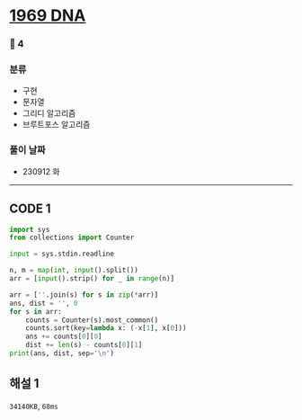 # [1969 DNA](https://www.acmicpc.net/problem/1969)

### 🥈 4

### 분류

- 구현
- 문자열
- 그리디 알고리즘
- 브루트포스 알고리즘

### 풀이 날짜

- 230912 화

---

## CODE 1

```python
import sys
from collections import Counter

input = sys.stdin.readline

n, m = map(int, input().split())
arr = [input().strip() for _ in range(n)]

arr = [''.join(s) for s in zip(*arr)]
ans, dist = '', 0
for s in arr:
    counts = Counter(s).most_common()
    counts.sort(key=lambda x: (-x[1], x[0]))
    ans += counts[0][0]
    dist += len(s) - counts[0][1]
print(ans, dist, sep='\n')
```

## 해설 1

`34140KB`, `68ms`
